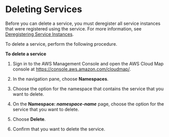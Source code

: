 # Deleting Services<a name="deleting-services"></a>

Before you can delete a service, you must deregister all service instances that were registered using the service\. For more information, see [Deregistering Service Instances](deregistering-instances.md)\.

To delete a service, perform the following procedure\.<a name="deleting-services-procedure"></a>

**To delete a service**

1. Sign in to the AWS Management Console and open the AWS Cloud Map console at [https://console\.aws\.amazon\.com/cloudmap/](https://console.aws.amazon.com/cloudmap/)\.

1. In the navigation pane, choose **Namespaces**\.

1. Choose the option for the namespace that contains the service that you want to delete\.

1. On the **Namespace: *namespace\-name*** page, choose the option for the service that you want to delete\.

1. Choose **Delete**\.

1. Confirm that you want to delete the service\.